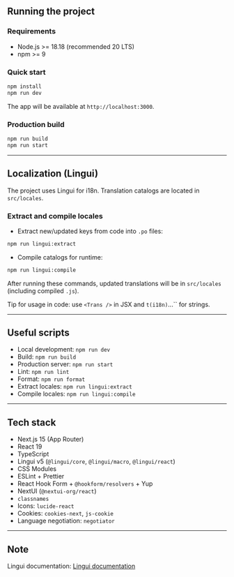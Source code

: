 ## Running the project

### Requirements

- Node.js >= 18.18 (recommended 20 LTS)
- npm >= 9

### Quick start

```sh
npm install
npm run dev
```

The app will be available at `http://localhost:3000`.

### Production build

```sh
npm run build
npm run start
```

---

## Localization (Lingui)

The project uses Lingui for i18n. Translation catalogs are located in `src/locales`.

### Extract and compile locales

- Extract new/updated keys from code into `.po` files:

```sh
npm run lingui:extract
```

- Compile catalogs for runtime:

```sh
npm run lingui:compile
```

After running these commands, updated translations will be in `src/locales` (including compiled `.js`).

Tip for usage in code: use `<Trans />` in JSX and `t(i18n)`...`` for strings.

---

## Useful scripts

- Local development: `npm run dev`
- Build: `npm run build`
- Production server: `npm run start`
- Lint: `npm run lint`
- Format: `npm run format`
- Extract locales: `npm run lingui:extract`
- Compile locales: `npm run lingui:compile`

---

## Tech stack

- Next.js 15 (App Router)
- React 19
- TypeScript
- Lingui v5 (`@lingui/core`, `@lingui/macro`, `@lingui/react`)
- CSS Modules
- ESLint + Prettier
- React Hook Form + `@hookform/resolvers` + Yup
- NextUI (`@nextui-org/react`)
- `classnames`
- Icons: `lucide-react`
- Cookies: `cookies-next`, `js-cookie`
- Language negotiation: `negotiator`

---

## Note

Lingui documentation: [Lingui documentation](https://lingui.dev)
